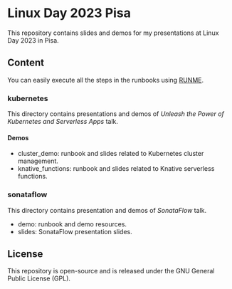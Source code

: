 # Linux Day 2023 Pisa

This repository contains slides and demos for my presentations at Linux Day 2023 in Pisa.

## Content

You can easily execute all the steps in the runbooks using [RUNME](https://runme.dev/).

### kubernetes

This directory contains presentations and demos of _Unleash the Power of Kubernetes and Serverless Apps_ talk.

#### Demos

* cluster_demo: runbook and slides related to Kubernetes cluster management.
* knative_functions: runbook and slides related to Knative serverless functions.

### sonataflow

This directory contains presentation and demos of _SonataFlow_ talk.

* demo: runbook and demo resources.
* slides: SonataFlow presentation slides.

## License

This repository is open-source and is released under the GNU General Public License (GPL).